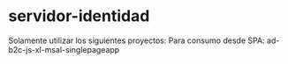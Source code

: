 ﻿# servidor-identidad
Solamente utilizar los siguientes proyectos:
Para consumo desde SPA: ad-b2c-js-xl-msal-singlepageapp
